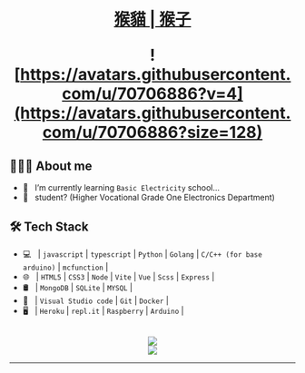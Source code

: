 <h1 align="center">
  <a href="https://github.com/a3510377">猴貓 | 猴子</a>

  <br />

  ![https://avatars.githubusercontent.com/u/70706886?v=4](https://avatars.githubusercontent.com/u/70706886?size=128)
</h1>

## 👨🏻‍💻 About me

- 🔭 &nbsp; I’m currently learning `Basic Electricity` school...
- 💼 &nbsp; student? (Higher Vocational Grade One Electronics Department)

## 🛠 Tech Stack

- 💻 &nbsp; | `javascript` | `typescript` | `Python` | `Golang` | `C/C++ (for base arduino)` | `mcfunction` |
- 🌐 &nbsp; | `HTML5` | `CSS3` | `Node` | `Vite` | `Vue` | `Scss` | `Express` |
- 🛢 &nbsp; | `MongoDB` | `SQLite` | `MYSQL` |
- 🔧 &nbsp; | `Visual Studio code` | `Git` | `Docker` |
- 🖥 &nbsp; | `Heroku` | `repl.it` | `Raspberry` | `Arduino` |

<p align="center">
  <br />
  <img src="https://github-readme-stats.vercel.app/api?username=a3510377&show_icons=true&theme=radical" />
  <br/>
<!--   <img src="https://github-readme-stats.vercel.app/api/top-langs/?username=a3510377&layout=compact&theme=radical&locale=cn" />
  <br /> -->
  <img src="https://github-readme-stats.vercel.app/api/top-langs/?username=a3510377&langs_count=8&theme=radical&locale=cn" />
  <br />
</p>
<hr>

<!-- icons https://github.com/Envoy-VC/awesome-badges -->

